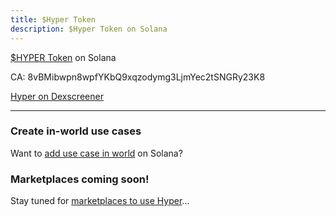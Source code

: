 ```yaml
---
title: $Hyper Token
description: $Hyper Token on Solana
---
```


[$HYPER Token](https://token.hyperfy.xyz/) on Solana


CA: 8vBMibwpn8wpfYKbQ9xqzodymg3LjmYec2tSNGRy23K8

[Hyper on Dexscreener](https://dexscreener.com/solana/cs94de2znqtyxcftfdfpsejkphbdsvzevkhloykmx7ge)

---

### Create in-world use cases
Want to [add use case in world](/resources/web3/#solana) on Solana?


### Marketplaces coming soon!
Stay tuned for [marketplaces to use Hyper](/resources/hosting/#hyperworldshost)...